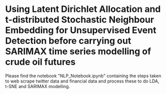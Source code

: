 # Using Latent Dirichlet Allocation and t-distributed Stochastic Neighbour Embedding for Unsupervised Event Detection before carrying out SARIMAX time series modelling of crude oil futures

Please find the notebook "NLP_Notebook.ipynb" containing the steps taken to web scrape twitter data and financial data and process these to do LDA, t-SNE and SARIMAX modelling.
